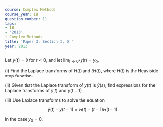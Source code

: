 ```yaml
---
course: Complex Methods
course_year: IB
question_number: 11
tags:
- IB
- '2013'
- Complex Methods
title: 'Paper 3, Section I, D '
year: 2013
---
```




Let $y(t)=0$ for $t<0$, and let $\lim _{t \rightarrow 0^{+}} y(t)=y_{0}$.

(i) Find the Laplace transforms of $H(t)$ and $t H(t)$, where $H(t)$ is the Heaviside step function.

(ii) Given that the Laplace transform of $y(t)$ is $\widehat{y}(s)$, find expressions for the Laplace transforms of $\dot{y}(t)$ and $y(t-1)$.

(iii) Use Laplace transforms to solve the equation

$$\dot{y}(t)-y(t-1)=H(t)-(t-1) H(t-1)$$

in the case $y_{0}=0$.